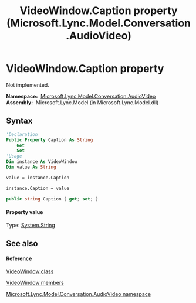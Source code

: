 ﻿---
title: VideoWindow.Caption property  (Microsoft.Lync.Model.Conversation.AudioVideo)
TOCTitle: 'Caption property '
ms:assetid: P:Microsoft.Lync.Model.Conversation.AudioVideo.VideoWindow.Caption_DI_3_UC_OCS14MrefLyncWPF
ms:mtpsurl: https://msdn.microsoft.com/en-us/library/microsoft.lync.model.conversation.audiovideo.videowindow.caption_di_3_uc_ocs14mreflyncwpf(v=office.15)
ms:contentKeyID: 48598820
ms.date: 07/28/2014
mtps_version: v=office.15
f1_keywords:
- Microsoft.Lync.Model.Conversation.AudioVideo.VideoWindow.Caption
dev_langs:
- CSharp
- JScript
- VB
- other
---

# VideoWindow.Caption property

Not implemented.

**Namespace:**  [Microsoft.Lync.Model.Conversation.AudioVideo](microsoft-lync-model-conversation-audiovideo-namespace_2.md)  
**Assembly:**  Microsoft.Lync.Model (in Microsoft.Lync.Model.dll)

## Syntax

``` vb
'Declaration
Public Property Caption As String
    Get
    Set
'Usage
Dim instance As VideoWindow
Dim value As String

value = instance.Caption

instance.Caption = value
```

``` csharp
public string Caption { get; set; }
```

#### Property value

Type: [System.String](http://msdn2.microsoft.com/en-us/library/s1wwdcbf)  

## See also

#### Reference

[VideoWindow class](videowindow-class-microsoft-lync-model-conversation-audiovideo_2.md)

[VideoWindow members](videowindow-members-microsoft-lync-model-conversation-audiovideo_2.md)

[Microsoft.Lync.Model.Conversation.AudioVideo namespace](microsoft-lync-model-conversation-audiovideo-namespace_2.md)

